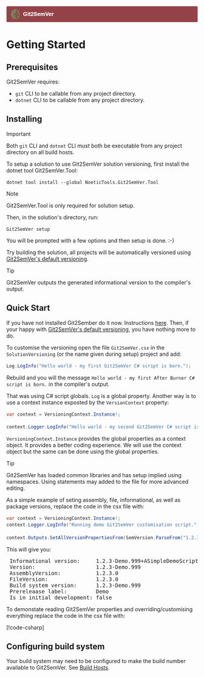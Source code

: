 ﻿---
uid: getting-started
---
![](../Images/Git2SemVer_banner_840x70.png)

# Getting Started

## Prerequisites

Git2SemVer requires:

* `git` CLI to be callable from any project directory.
* `dotnet` CLI to be callable from any project directory.

## Installing

> [!IMPORTANT]
> Both `git` CLI and `dotnet` CLI must both be executable from any project directory on all build hosts.

To setup a solution to use Git2SemVer solution versioning, first install the dotnet tool Git2SemVer.Tool:

```winbatch
dotnet tool install --global NoeticTools.Git2SemVer.Tool
```

> [!NOTE]
> Git2SemVer.Tool is only required for solution setup.

Then, in the solution's directory, run:

```winbatch
Git2SemVer setup
```

You will be prompted with a few options and then setup is done. :-)

Try building the solution, all projects will be automatically versioned using [Git2SemVer's default versioning](xref:default-versioning).

> [!TIP]
> Git2SemVer outputs the generated informational version to the compiler's output.


## Quick Start

If you have not installed Git2Sember do it now. Instructions [here]((#installing)).
Then, if your happy with [Git2SemVer's default versioning](xref:default-versioning), you have nothing more to do.

To customise the versioning open the file `Git2SemVer.csx` in the `SolutionVersioning` (or the name given during setup) project and add:

```csharp
Log.LogInfo("Hello world - my first Git2SemVer C# script is born.");
```

Rebuild and you will the message `Hello world - my first After Burner C# script is born.` in the compiler's output.

That was using C# script globals. `Log` is a global property. 
Another way is to use a context instance exposted by the `VersionContext` property:

```csharp
var context = VersioningContext.Instance!;

context.Logger.LogInfo("Hello world - my second Git2SemVer C# script is born.");
```

`VersioningContext.Instance` provides the global properties as a context object. It provides a better coding experience.
We will use the context object but the same can be done using the global properties.

> [!TIP]
> Git2SemVer has loaded common libraries and has setup implied using namespaces.
> Using statements may added to the file for more advanced editing.

As a simple example of seting assembly, file, informational, as well as package versions, replace the code in the csx file with:

```csharp
var context = VersioningContext.Instance!;
context.Logger.LogInfo("Running demo Git2SemVer customisation script.");

context.Outputs.SetAllVersionPropertiesFrom(SemVersion.ParseFrom("1.2.3-Demo.999+ASimpleDemoScriptVersion"));
```
 
 This will give you:

 <pre>
 Informational version:     1.2.3-Demo.999+ASimpleDemoScriptVersion
 Version:                   1.2.3-Demo.999
 AssemblyVersion:           1.2.3.0
 FileVersion:               1.2.3.0
 Build system version:      1.2.3-Demo.999
 Prereleaase label:         Demo
 Is in initial development: false</pre>

To demonstate reading Git2SemVer properties and overriding/customising everything replace the code in the csx file with:

[!code-csharp[](CsxDemos/ForceProperties4.csx)]


## Configuring build system

Your build system may need to be configured to make the build number available to Git2SemVer. See [Build Hosts](xref:build-hosts).